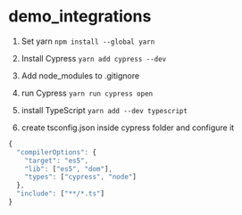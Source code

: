 # demo_integrations
1. Set yarn
```npm install --global yarn```

2. Install Cypress
```yarn add cypress --dev ```

3. Add node_modules to .gitignore

4. run Cypress
```yarn run cypress open```

5. install TypeScript
```yarn add --dev typescript```

6. create tsconfig.json inside cypress folder and configure it
```typescript
{
  "compilerOptions": {
    "target": "es5",
    "lib": ["es5", "dom"],
    "types": ["cypress", "node"]
  },
  "include": ["**/*.ts"]
}
```